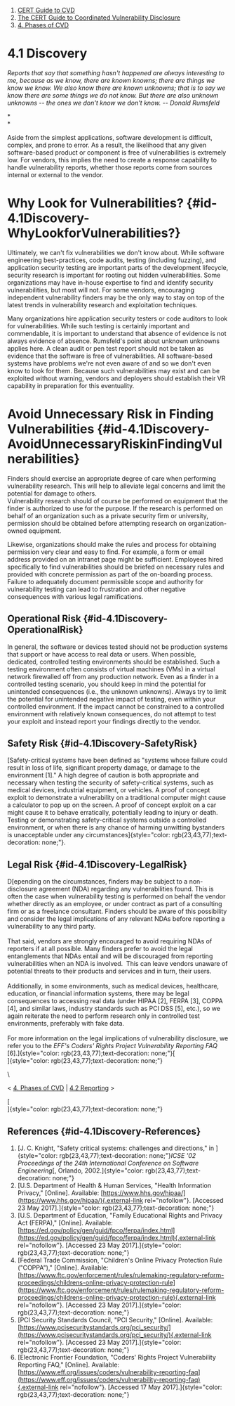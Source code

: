 



1.  [CERT Guide to CVD](index.html)
2.  [The CERT Guide to Coordinated Vulnerability
    Disclosure](The-CERT-Guide-to-Coordinated-Vulnerability-Disclosure_47677443.html)
3.  [4. Phases of CVD](4.-Phases-of-CVD_47677466.html)


# 4.1 Discovery 








*Reports that say that something hasn\'t happened are always interesting
to me, because as we know, there are known knowns; there are things we
know we know. We also know there are known unknowns; that is to say we
know there are some things we do not know. But there are also unknown
unknowns -- the ones we don\'t know we don\'t know.* *-- Donald
Rumsfeld*

*\
*

Aside from the simplest applications, software development is difficult,
complex, and prone to error. As a result, the likelihood that any given
software-based product or component is free of vulnerabilities is
extremely low. For vendors, this implies the need to create a response
capability to handle vulnerability reports, whether those reports come
from sources internal or external to the vendor.

# Why Look for Vulnerabilities? {#id-4.1Discovery-WhyLookforVulnerabilities?}

Ultimately, we can\'t fix vulnerabilities we don\'t know about. While
software engineering best-practices, code audits, testing (including
fuzzing), and application security testing are important parts of the
development lifecycle, security research is important for rooting out
hidden vulnerabilities. Some organizations may have in-house expertise
to find and identify security vulnerabilities, but most will not. For
some vendors, encouraging independent vulnerability finders may be the
only way to stay on top of the latest trends in vulnerability research
and exploitation techniques.

Many organizations hire application security testers or code auditors to
look for vulnerabilities. While such testing is certainly important and
commendable, it is important to understand that absence of evidence is
not always evidence of absence. Rumsfeld\'s point about unknown unknowns
applies here. A clean audit or pen test report should not be taken as
evidence that the software is free of vulnerabilities. All
software-based systems have problems we\'re not even aware of and so we
don\'t even know to look for them. Because such vulnerabilities may
exist and can be exploited without warning, vendors and deployers should
establish their VR capability in preparation for this eventuality.

# Avoid Unnecessary Risk in Finding Vulnerabilities {#id-4.1Discovery-AvoidUnnecessaryRiskinFindingVulnerabilities}

Finders should exercise an appropriate degree of care when performing
vulnerability research. This will help to alleviate legal concerns and
limit the potential for damage to others.\
Vulnerability research should of course be performed on equipment that
the finder is authorized to use for the purpose. If the research is
performed on behalf of an organization such as a private security firm
or university, permission should be obtained before attempting research
on organization-owned equipment. 

Likewise, organizations should make the rules and process for obtaining
permission very clear and easy to find. For example, a form or email
address provided on an intranet page might be sufficient. Employees
hired specifically to find vulnerabilities should be briefed on
necessary rules and provided with concrete permission as part of the
on-boarding process. Failure to adequately document permissible scope
and authority for vulnerability testing can lead to frustration and
other negative consequences with various legal ramifications.

## Operational Risk {#id-4.1Discovery-OperationalRisk}

In general, the software or devices tested should not be production
systems that support or have access to real data or users. When
possible, dedicated, controlled testing environments should be
established. Such a testing environment often consists of virtual
machines (VMs) in a virtual network firewalled off from any production
network. Even as a finder in a controlled testing scenario, you should
keep in mind the potential for unintended consequences (i.e., the
unknown unknowns). Always try to limit the potential for unintended
negative impact of testing, even within your controlled environment. If
the impact cannot be constrained to a controlled environment with
relatively known consequences, do not attempt to test your exploit and
instead report your findings directly to the vendor.

## Safety Risk {#id-4.1Discovery-SafetyRisk}

[Safety-critical systems have been defined as \"systems whose failure
could result in loss of life, significant property damage, or damage to
the environment \[1\].\" A high degree of caution is both appropriate
and necessary when testing the security of safety-critical systems, such
as medical devices, industrial equipment, or vehicles. A proof of
concept exploit to demonstrate a vulnerability on a traditional computer
might cause a calculator to pop up on the screen. A proof of concept
exploit on a car might cause it to behave erratically, potentially
leading to injury or death. Testing or demonstrating safety-critical
systems outside a controlled environment, or when there is any chance of
harming unwitting bystanders is unacceptable under any
circumstances]{style="color: rgb(23,43,77);text-decoration: none;"}.

## Legal Risk {#id-4.1Discovery-LegalRisk}

D[epending on the circumstances, finders may be subject to a
non-disclosure agreement (NDA) regarding any vulnerabilities found. This
is often the case when vulnerability testing is performed on behalf the
vendor whether directly as an employee, or under contract as part of a
consulting firm or as a freelance consultant. Finders should be aware of
this possibility and consider the legal implications of any relevant
NDAs before reporting a vulnerability to any third party.\
\
That said, vendors are strongly encouraged to avoid requiring NDAs of
reporters if at all possible. Many finders prefer to avoid the legal
entanglements that NDAs entail and will be discouraged from reporting
vulnerabilities when an NDA is involved.  This can leave vendors unaware
of potential threats to their products and services and in turn, their
users.\
\
Additionally, in some environments, such as medical devices, healthcare,
education, or financial information systems, there may be legal
consequences to accessing real data (under HIPAA \[2\], FERPA \[3\],
COPPA \[4\], and similar laws, industry standards such as PCI DSS \[5\],
etc.), so we again reiterate the need to perform research only in
controlled test environments, preferably with fake data.\
\
For more information on the legal implications of vulnerability
disclosure, we refer you to the *EFF\'s Coders\' Rights Project
Vulnerability Reporting FAQ*
\[6\].]{style="color: rgb(23,43,77);text-decoration: none;"}[\
]{style="color: rgb(23,43,77);text-decoration: none;"}

\



\< [4. Phases of CVD](4.-Phases-of-CVD_47677466.html) \| [4.2
Reporting](4.2-Reporting_47677468.html) \>



[\
]{style="color: rgb(23,43,77);text-decoration: none;"}

## References {#id-4.1Discovery-References}

1.  [J. C. Knight, \"Safety critical systems: challenges and
    directions,\" in
    ]{style="color: rgb(23,43,77);text-decoration: none;"}*ICSE \'02
    Proceedings of the 24th International Conference on Software
    Engineering*[, Orlando,
    2002.]{style="color: rgb(23,43,77);text-decoration: none;"}
2.  [U.S. Department of Health & Human Services, \"Health Information
    Privacy,\" \[Online\]. Available:
    [https://www.hhs.gov/hipaa/](https://www.hhs.gov/hipaa/){.external-link
    rel="nofollow"}. \[Accessed 23 May
    2017\].]{style="color: rgb(23,43,77);text-decoration: none;"}
3.  [U.S. Department of Education, \"Family Educational Rights and
    Privacy Act (FERPA),\" \[Online\]. Available:
    [https://ed.gov/policy/gen/guid/fpco/ferpa/index.html](https://ed.gov/policy/gen/guid/fpco/ferpa/index.html){.external-link
    rel="nofollow"}. \[Accessed 23 May
    2017\].]{style="color: rgb(23,43,77);text-decoration: none;"}
4.  [Federal Trade Commission, \"Children\'s Online Privacy Protection
    Rule (\"COPPA\"),\" \[Online\]. Available:
    [https://www.ftc.gov/enforcement/rules/rulemaking-regulatory-reform-proceedings/childrens-online-privacy-protection-rule](https://www.ftc.gov/enforcement/rules/rulemaking-regulatory-reform-proceedings/childrens-online-privacy-protection-rule){.external-link
    rel="nofollow"}. \[Accessed 23 May
    2017\].]{style="color: rgb(23,43,77);text-decoration: none;"}
5.  [PCI Security Standards Council, \"PCI Security,\" \[Online\].
    Available:
    [https://www.pcisecuritystandards.org/pci_security/](https://www.pcisecuritystandards.org/pci_security/){.external-link
    rel="nofollow"}. \[Accessed 23 May
    2017\].]{style="color: rgb(23,43,77);text-decoration: none;"}
6.  [Electronic Frontier Foundation, \"Coders\' Rights Project
    Vulnerability Reporting FAQ,\" \[Online\]. Available:
    [https://www.eff.org/issues/coders/vulnerability-reporting-faq](https://www.eff.org/issues/coders/vulnerability-reporting-faq){.external-link
    rel="nofollow"}. \[Accessed 17 May
    2017\].]{style="color: rgb(23,43,77);text-decoration: none;"}












